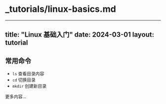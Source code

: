 # _tutorials/linux-basics.md
---
title: "Linux 基础入门"
date: 2024-03-01
layout: tutorial
---

## 常用命令
- `ls` 查看目录内容
- `cd` 切换目录
- `mkdir` 创建新目录

更多内容...
